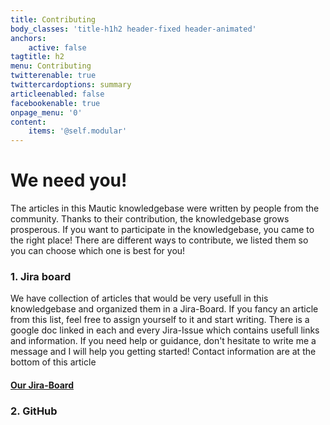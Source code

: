 ```yaml
---
title: Contributing
body_classes: 'title-h1h2 header-fixed header-animated'
anchors:
    active: false
tagtitle: h2
menu: Contributing
twitterenable: true
twittercardoptions: summary
articleenabled: false
facebookenable: true
onpage_menu: '0'
content:
    items: '@self.modular'
---
```


# We need you! 

The articles in this Mautic knowledgebase were written by people from the community. Thanks to their contribution, the knowledgebase grows prosperous. If you want to participate in the knowledgebase, you came to the right place! There are different ways to contribute, we listed them so you can choose which one is best for you!



### 1. Jira board
We have collection of articles that would be very usefull in this knowledgebase and organized them in a Jira-Board. If you fancy an article from this list, feel free to assign yourself to it and start writing. There is a google doc linked in each and every Jira-Issue which contains usefull links and information. If you need help or guidance, don't hesitate to write me a message and I will help you getting started! Contact information are at the bottom of this article

#### [Our Jira-Board](https://mautic.atlassian.net/jira/software/c/projects/TEDU/issues/?filter=allissues)

### 2. GitHub
